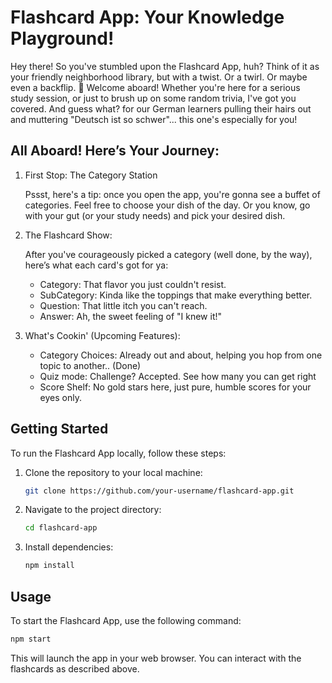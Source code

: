 # Flashcard App: Your Knowledge Playground!

Hey there! So you've stumbled upon the Flashcard App, huh? Think of it as your friendly neighborhood library, but with a twist. Or a twirl. Or maybe even a backflip. 🤸
Welcome aboard! Whether you're here for a serious study session, or just to brush up on some random trivia, I've got you covered. And guess what? for our German learners pulling their hairs out and muttering "Deutsch ist so schwer"... this one's especially for you!

## All Aboard! Here’s Your Journey:

1. First Stop: The Category Station

   Pssst, here's a tip: once you open the app, you're gonna see a buffet of categories. Feel free to choose your dish of the day. Or you know, go with your gut (or your study needs) and pick your desired dish.

2. The Flashcard Show:

   After you've courageously picked a category (well done, by the way), here’s what each card's got for ya:

   - Category: That flavor you just couldn't resist.
   - SubCategory: Kinda like the toppings that make everything better.
   - Question: That little itch you can't reach.
   - Answer: Ah, the sweet feeling of "I knew it!"

3. What's Cookin' (Upcoming Features):

   - Category Choices: Already out and about, helping you hop from one topic to another.. (Done)
   - Quiz mode: Challenge? Accepted. See how many you can get right
   - Score Shelf: No gold stars here, just pure, humble scores for your eyes only.

## Getting Started

To run the Flashcard App locally, follow these steps:

1. Clone the repository to your local machine:

   ```bash
   git clone https://github.com/your-username/flashcard-app.git
   ```

2. Navigate to the project directory:

   ```bash
   cd flashcard-app
   ```

3. Install dependencies:

   ```bash
   npm install
   ```

## Usage

To start the Flashcard App, use the following command:

   ```bash
   npm start
   ```
This will launch the app in your web browser. You can interact with the flashcards as described above.
  

